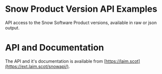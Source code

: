 # Snow Product Version API Examples
API access to the Snow Software Product versions, available in raw or json output.

# API and Documentation
The API and it's documentation is available from [https://laim.scot](https://ext.laim.scot/snowapi/).
